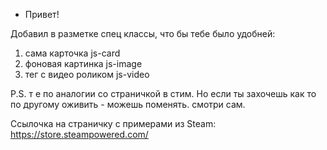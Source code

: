 * Привет!

Добавил в разметке спец классы, что бы тебе было удобней:

1. сама карточка  js-card
2. фоновая картинка js-image
3. тег с видео роликом js-video


P.S. т е по аналогии со страничкой в стим. Но если ты захочешь как то по другому оживить - можешь поменять. смотри сам. 

Ссылочка на страничку с примерами из Steam: https://store.steampowered.com/

